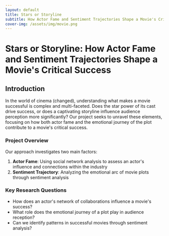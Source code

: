 ```yaml
---
layout: default
title: Stars or Storyline 
subtitle: How Actor Fame and Sentiment Trajectories Shape a Movie's Critical Success
cover-img: /assets/img/movie.png
---
```


# Stars or Storyline: How Actor Fame and Sentiment Trajectories Shape a Movie's Critical Success

## Introduction

In the world of cinema (changed), understanding what makes a movie successful is complex and multi-faceted. Does the star power of its cast drive success, or does a captivating storyline influence audience perception more significantly? Our project seeks to unravel these elements, focusing on how both actor fame and the emotional journey of the plot contribute to a movie's critical success.

### Project Overview

Our approach investigates two main factors:
1. **Actor Fame**: Using social network analysis to assess an actor's influence and connections within the industry
2. **Sentiment Trajectory**: Analyzing the emotional arc of movie plots through sentiment analysis

### Key Research Questions

- How does an actor's network of collaborations influence a movie's success?
- What role does the emotional journey of a plot play in audience reception?
- Can we identify patterns in successful movies through sentiment analysis?